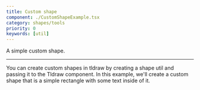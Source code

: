 ```yaml
---
title: Custom shape
component: ./CustomShapeExample.tsx
category: shapes/tools
priority: 0
keywords: [util]
---
```


A simple custom shape.

---

You can create custom shapes in tldraw by creating a shape util and passing it to the Tldraw component.
In this example, we'll create a custom shape that is a simple rectangle with some text inside of it.
